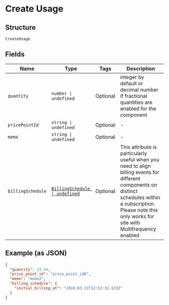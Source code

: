 
# Create Usage

## Structure

`CreateUsage`

## Fields

| Name | Type | Tags | Description |
|  --- | --- | --- | --- |
| `quantity` | `number \| undefined` | Optional | integer by default or decimal number if fractional quantities are enabled for the component |
| `pricePointId` | `string \| undefined` | Optional | - |
| `memo` | `string \| undefined` | Optional | - |
| `billingSchedule` | [`BillingSchedule \| undefined`](../../doc/models/billing-schedule.md) | Optional | This attribute is particularly useful when you need to align billing events for different components on distinct schedules within a subscription. Please note this only works for site with Multifrequency enabled |

## Example (as JSON)

```json
{
  "quantity": 23.44,
  "price_point_id": "price_point_id0",
  "memo": "memo2",
  "billing_schedule": {
    "initial_billing_at": "2016-03-13T12:52:32.123Z"
  }
}
```

